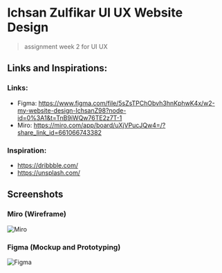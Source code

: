 # Ichsan Zulfikar UI UX Website Design

> assignment week 2 for UI UX

## Links and Inspirations:

### Links:

- Figma: <https://www.figma.com/file/5sZsTPChObvh3hnKphwK4x/w2-my-website-design-IchsanZ98?node-id=0%3A1&t=TnB9iWQw76TE2z7T-1>
- Miro: <https://miro.com/app/board/uXjVPucJQw4=/?share_link_id=661066743382>

### Inspiration:

- <https://dribbble.com/>
- <https://unsplash.com/>

## Screenshots

### Miro (Wireframe)

![Miro]()

### Figma (Mockup and Prototyping)

![Figma]()
